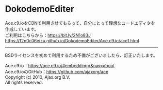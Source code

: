 # DokodemoEditer
Ace.c9.ioをCDNで利用させてもらって、自分にとって理想なコードエディタを作成しています。  
ご利用はこちらから：https://bit.ly/2N1o83J  
https://12n0c06eizu.github.io/DokodemoEditer/Ace.c9.io/ace1.html
  

___________________________________________________________________________  
BSDライセンスを初めて利用するため不備がございましたら、訂正いたします。

Ace.c9.io：https://ace.c9.io/#embedding=&nav=about  
Ace.c9.ioのGitHub：https://github.com/ajaxorg/ace  
Copyright (c) 2010, Ajax.org B.V.  
All rights reserved.
